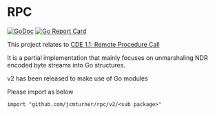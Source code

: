 # RPC
[![GoDoc](https://godoc.org/github.com/jcmturner/rpc/v2?status.svg)](https://godoc.org/github.com/jcmturner/rpc/v2) [![Go Report Card](https://goreportcard.com/badge/github.com/jcmturner/rpc/v2)](https://goreportcard.com/report/github.com/jcmturner/rpc/v2) 

This project relates to [CDE 1.1: Remote Procedure Call](http://pubs.opengroup.org/onlinepubs/9629399/)

It is a partial implementation that mainly focuses on unmarshaling NDR encoded byte streams into Go structures.

v2 has been released to make use of Go modules

Please import as below
```
import "github.com/jcmturner/rpc/v2/<sub package>"
```